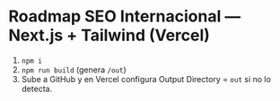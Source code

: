 # Roadmap SEO Internacional — Next.js + Tailwind (Vercel)
1) `npm i`
2) `npm run build` (genera `/out`)
3) Sube a GitHub y en Vercel configura Output Directory = `out` si no lo detecta.

